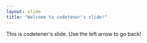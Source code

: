 ```yaml
---
layout: slide
title: "Welcome to codetener's slide!"
---
```

This is codetener's slide.
Use the left arrow to go back!

